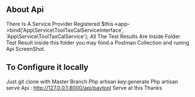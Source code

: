 ## About Api

There Is A Service Provider Registered $this->app->bind('App\Service\ToolTaxCalServiceInterface', 'App\Service\ToolTaxCalService');
All The Test Results Are Inside Folder Test Result inside this folder you may fond a Postman Collection and runing Api ScreenShot.


## To Configure it locally
Just 
git clone with Master Branch 
Php artisan key:generate
Php artisan serve 
Api : http://127.0.0.1:8000/api/paytool Serve at this 
Thanks 

